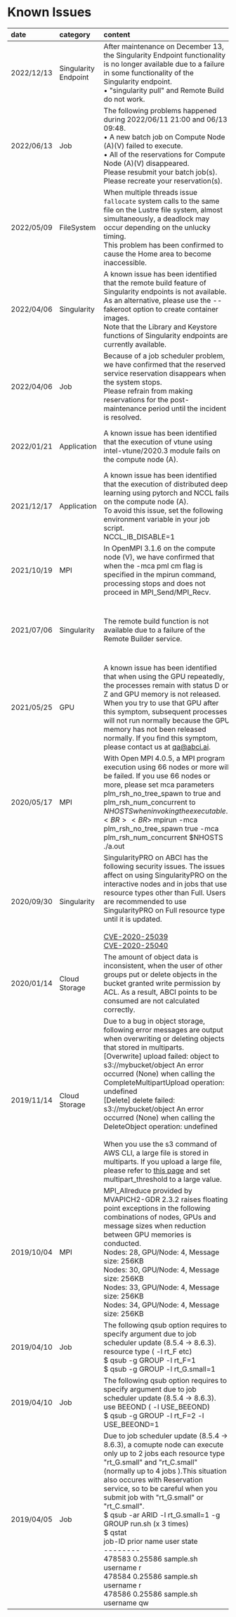 # Known Issues

| date | category | content | status |
|:--|:--|:--|:--|
| 2022/12/13 | Singularity Endpoint | After maintenance on December 13, the Singularity Endpoint functionality is no longer available due to a failure in some functionality of the Singularity endpoint.<br> &bull; "singularity pull" and Remote Build do not work. | 2022/12/13<br> Under investigation |
| 2022/06/13 | Job | The following problems happened during 2022/06/11 21:00 and 06/13 09:48.<br> &bull; A new batch job on Compute Node (A)(V) failed to execute. <br> &bull; All of the reservations for Compute Node (A)(V) disappeared. <br>Please resubmit your batch job(s). Please recreate your reservation(s). | 2022/06/22<br> close. |
| 2022/05/09 | FileSystem | When multiple threads issue `fallocate` system calls to the same file on the Lustre file system, almost simultaneously, a deadlock may occur depending on the unlucky timing.<br>This problem has been confirmed to cause the Home area to become inaccessible. | 2022/06/21<br>This issue has been resolved with a Lustre update. |
| 2022/04/06 | Singularity | A known issue has been identified that the remote build feature of Singularity endpoints is not available.<br> As an alternative, please use the --fakeroot option to create container images.<br> Note that the Library and Keystore functions of Singularity endpoints are currently available. | 2022/04/14 <br> close.<br>The remote build feature failure has been cleared. |
| 2022/04/06 | Job | Because of a job scheduler problem, we have confirmed that the reserved service reservation disappears when the system stops. <br> Please refrain from making reservations for the post-maintenance period until the incident is resolved. | 2022/06/21<br>This issue has been resolved with an Altair Grid Engine update. |
| 2022/01/21 | Application | A known issue has been identified that the execution of vtune using intel-vtune/2020.3 module fails on the compute node (A). | 2022/04/06<br>This issue has been resolved with an Intel VTune update. |
| 2021/12/17 | Application | A known issue has been identified that the execution of distributed deep learning using pytorch and NCCL fails on the compute node (A).<br>To avoid this issue, set the following environment variable in your job script.<br>NCCL_IB_DISABLE=1 | 2022/03/03<br>Close. An update to OFED has resolved the issue. |
| 2021/10/19 | MPI | In OpenMPI 3.1.6 on the compute node (V), we have confirmed that when the -mca pml cm flag is specified in the mpirun command, processing stops and does not proceed in MPI_Send/MPI_Recv. | OpenMPI 3 is no longer supported, so please use OpenMPI 4. |
| 2021/07/06 | Singularity | The remote build function is not available due to a failure of the Remote Builder service. | 2021/07/21<br> close.<br>Resolved a communication problem in Remote Builder service. |
| 2021/05/25 | GPU | A known issue has been identified that when using the GPU repeatedly, the processes remain with status D or Z and GPU memory is not released. When you try to use that GPU after this symptom, subsequent processes will not run normally because the GPU memory has not been released normally. If you find this symptom, please contact us at <qa@abci.ai>. | 2021/08/12<br>close.<br>This issue has been resolved. |
| 2020/05/17 | MPI | With Open MPI 4.0.5, a MPI program execution using 66 nodes or more will be failed. If you use 66 nodes or more, please set mca parameters plm_rsh_no_tree_spawn to true and plm_rsh_num_concurrent to $NHOSTS when invoking the executable.<BR><BR>$ mpirun -mca plm_rsh_no_tree_spawn true -mca plm_rsh_num_concurrent $NHOSTS ./a.out | 2021/05/31<br>close<br>Modified the default value of these mca parameters |
| 2020/09/30 | Singularity | SingularityPRO on ABCI has the following security issues. The issues affect on using SingularityPRO on the interactive nodes and in jobs that use resource types other than Full. Users are recommended to use SingularityPRO on Full resource type until it is updated.<BR><BR>[CVE-2020-25039](https://github.com/hpcng/singularity/security/advisories/GHSA-w6v2-qchm-grj7)<BR>[CVE-2020-25040](https://github.com/hpcng/singularity/security/advisories/GHSA-jv9c-w74q-6762) | 2020/10/09<br>close<br>Updated to the fixed version, 3.5-4 |
| 2020/01/14 | Cloud Storage | The amount of object data is inconsistent, when the user of other groups put or delete objects in the bucket granted write permission by ACL. As a result, ABCI points to be consumed are not calculated correctly. | 2020/04/03<br>close<br>Updated to the fixed version |
| 2019/11/14 | Cloud Storage | Due to a bug in object storage, following error messages are output when overwriting or deleting objects that stored in multiparts.<BR>[Overwrite] upload failed: object to s3://mybucket/object An error occurred (None) when calling the CompleteMultipartUpload operation: undefined<BR>[Delete] delete failed: s3://mybucket/object An error occurred (None) when calling the DeleteObject operation: undefined<BR><BR>When you use the s3 command of AWS CLI, a large file is stored in multiparts. If you upload a large file, please refer to [this page](https://docs.aws.amazon.com/cli/latest/topic/s3-config.html) and set multipart_threshold to a large value. | 2019/12/17<br>close  |
| 2019/10/04 | MPI | MPI_Allreduce provided by MVAPICH2-GDR 2.3.2 raises floating point exceptions in the following combinations of nodes, GPUs and message sizes when reduction between GPU memories is conducted.<BR>Nodes: 28, GPU/Node: 4, Message size: 256KB<BR>Nodes: 30, GPU/Node: 4, Message size: 256KB<BR>Nodes: 33, GPU/Node: 4, Message size: 256KB<BR>Nodes: 34, GPU/Node: 4, Message size: 256KB | 2020/04/21<br>close<br>Updated to the fixed version |
| 2019/04/10 | Job | The following qsub option requires to specify argument due to job scheduler update (8.5.4 -> 8.6.3).<BR>resource type ( -l rt_F etc)<BR>$ qsub -g GROUP -l rt_F=1<BR>$ qsub -g GROUP -l rt_G.small=1 | close |
| 2019/04/10 | Job | The following qsub option requires to specify argument due to job scheduler update (8.5.4 -> 8.6.3).<BR>use BEEOND ( -l USE_BEEOND)<BR>$ qsub -g GROUP -l rt_F=2 -l USE_BEEOND=1 | close |
| 2019/04/05 | Job | Due to job scheduler update (8.5.4 -> 8.6.3), a comupte node can execute only up to 2 jobs each resource type "rt_G.small" and "rt_C.small" (normally up to 4 jobs ).This situation also occures with Reservation service, so to be careful when you submit job with "rt_G.small" or "rt_C.small".<BR>$ qsub -ar ARID -l rt_G.small=1 -g GROUP run.sh (x 3 times)<BR>$ qstat <BR>job-ID prior name user state<BR> --------<BR> 478583 0.25586 sample.sh username r<BR> 478584 0.25586 sample.sh username r<BR> 478586 0.25586 sample.sh username qw | 2019/10/04<br>close |
